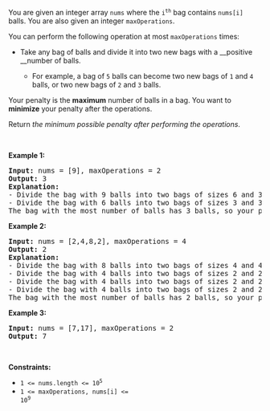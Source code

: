 You are given an integer array `` nums `` where the <code>i<sup>th</sup></code> bag contains `` nums[i] `` balls. You are also given an integer `` maxOperations ``.

You can perform the following operation at most `` maxOperations `` times:

*   Take any bag of balls and divide it into two new bags with a __positive __number of balls.	
    
    *   For example, a bag of `` 5 `` balls can become two new bags of `` 1 `` and `` 4 `` balls, or two new bags of `` 2 `` and `` 3 `` balls.
    
    
    

Your penalty is the __maximum__ number of balls in a bag. You want to __minimize__ your penalty after the operations.

Return _the minimum possible penalty&nbsp;after performing the operations_.

&nbsp;

__Example 1:__

<pre>
<strong>Input:</strong> nums = [9], maxOperations = 2
<strong>Output:</strong> 3
<strong>Explanation:</strong> 
- Divide the bag with 9 balls into two bags of sizes 6 and 3. [<strong><u>9</u></strong>] -&gt; [6,3].
- Divide the bag with 6 balls into two bags of sizes 3 and 3. [<strong><u>6</u></strong>,3] -&gt; [3,3,3].
The bag with the most number of balls has 3 balls, so your penalty is 3 and you should return 3.
</pre>

__Example 2:__

<pre>
<strong>Input:</strong> nums = [2,4,8,2], maxOperations = 4
<strong>Output:</strong> 2
<strong>Explanation:</strong>
- Divide the bag with 8 balls into two bags of sizes 4 and 4. [2,4,<strong><u>8</u></strong>,2] -&gt; [2,4,4,4,2].
- Divide the bag with 4 balls into two bags of sizes 2 and 2. [2,<strong><u>4</u></strong>,4,4,2] -&gt; [2,2,2,4,4,2].
- Divide the bag with 4 balls into two bags of sizes 2 and 2. [2,2,2,<strong><u>4</u></strong>,4,2] -&gt; [2,2,2,2,2,4,2].
- Divide the bag with 4 balls into two bags of sizes 2 and 2. [2,2,2,2,2,<strong><u>4</u></strong>,2] -&gt; [2,2,2,2,2,2,2,2].
The bag with the most number of balls has 2 balls, so your penalty is 2 an you should return 2.
</pre>

__Example 3:__

<pre>
<strong>Input:</strong> nums = [7,17], maxOperations = 2
<strong>Output:</strong> 7
</pre>

&nbsp;

__Constraints:__

*   <code>1 &lt;= nums.length &lt;= 10<sup>5</sup></code>
*   <code>1 &lt;= maxOperations, nums[i] &lt;= 10<sup>9</sup></code>